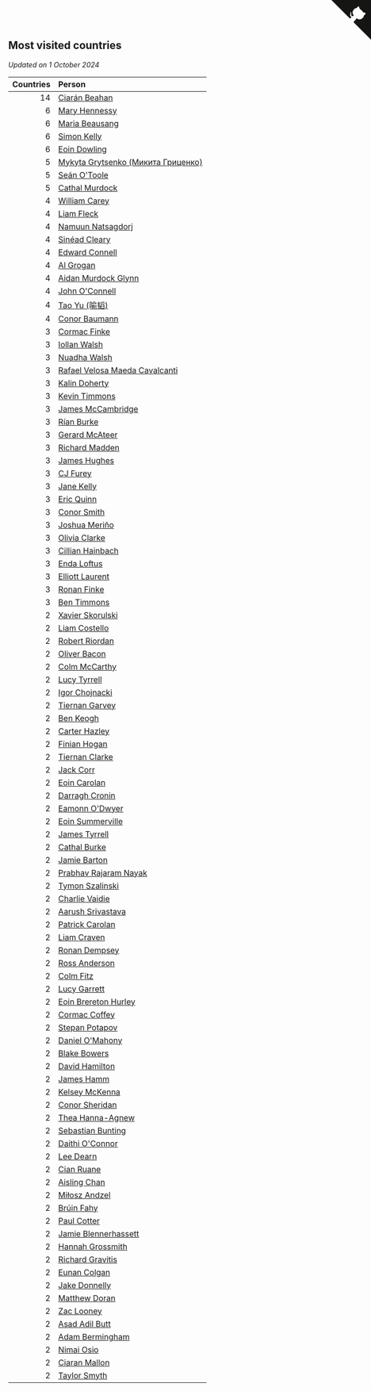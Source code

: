 ## Most visited countries

*Updated on  1 October 2024*

| Countries | Person |
| ---: | :--- |
| 14 | [Ciarán Beahan](https://www.worldcubeassociation.org/persons/2012BEAH01) |
| 6 | [Mary Hennessy](https://www.worldcubeassociation.org/persons/2015HENN02) |
| 6 | [Maria Beausang](https://www.worldcubeassociation.org/persons/2016BEAU03) |
| 6 | [Simon Kelly](https://www.worldcubeassociation.org/persons/2017KELL08) |
| 6 | [Eoin Dowling](https://www.worldcubeassociation.org/persons/2017DOWL01) |
| 5 | [Mykyta Grytsenko (Микита Гриценко)](https://www.worldcubeassociation.org/persons/2018GRYT01) |
| 5 | [Seán O'Toole](https://www.worldcubeassociation.org/persons/2017OTOO03) |
| 5 | [Cathal Murdock](https://www.worldcubeassociation.org/persons/2022MURD01) |
| 4 | [William Carey](https://www.worldcubeassociation.org/persons/2019CARE02) |
| 4 | [Liam Fleck](https://www.worldcubeassociation.org/persons/2023FLEC01) |
| 4 | [Namuun Natsagdorj](https://www.worldcubeassociation.org/persons/2019NATS02) |
| 4 | [Sinéad Cleary](https://www.worldcubeassociation.org/persons/2019CLEA04) |
| 4 | [Edward Connell](https://www.worldcubeassociation.org/persons/2018CONN04) |
| 4 | [Al Grogan](https://www.worldcubeassociation.org/persons/2018GROG01) |
| 4 | [Aidan Murdock Glynn](https://www.worldcubeassociation.org/persons/2022GLYN02) |
| 4 | [John O'Connell](https://www.worldcubeassociation.org/persons/2015OCON03) |
| 4 | [Tao Yu (喻韬)](https://www.worldcubeassociation.org/persons/2012YUTA01) |
| 4 | [Conor Baumann](https://www.worldcubeassociation.org/persons/2009BAUM01) |
| 3 | [Cormac Finke](https://www.worldcubeassociation.org/persons/2021FINK01) |
| 3 | [Iollan Walsh](https://www.worldcubeassociation.org/persons/2021WALS03) |
| 3 | [Nuadha Walsh](https://www.worldcubeassociation.org/persons/2021WALS04) |
| 3 | [Rafael Velosa Maeda Cavalcanti](https://www.worldcubeassociation.org/persons/2023CAVA03) |
| 3 | [Kalin Doherty](https://www.worldcubeassociation.org/persons/2021DOHE02) |
| 3 | [Kevin Timmons](https://www.worldcubeassociation.org/persons/2019TIMM01) |
| 3 | [James McCambridge](https://www.worldcubeassociation.org/persons/2019MCCA09) |
| 3 | [Rían Burke](https://www.worldcubeassociation.org/persons/2019BURK05) |
| 3 | [Gerard McAteer](https://www.worldcubeassociation.org/persons/2016MCAT01) |
| 3 | [Richard Madden](https://www.worldcubeassociation.org/persons/2017MADD04) |
| 3 | [James Hughes](https://www.worldcubeassociation.org/persons/2022HUGH08) |
| 3 | [CJ Furey](https://www.worldcubeassociation.org/persons/2022FURE01) |
| 3 | [Jane Kelly](https://www.worldcubeassociation.org/persons/2023KELL23) |
| 3 | [Eric Quinn](https://www.worldcubeassociation.org/persons/2019QUIN11) |
| 3 | [Conor Smith](https://www.worldcubeassociation.org/persons/2018SMIT37) |
| 3 | [Joshua Meriño](https://www.worldcubeassociation.org/persons/2014MERI01) |
| 3 | [Olivia Clarke](https://www.worldcubeassociation.org/persons/2018CLAR01) |
| 3 | [Cillian Hainbach](https://www.worldcubeassociation.org/persons/2022HAIN04) |
| 3 | [Enda Loftus](https://www.worldcubeassociation.org/persons/2021LOFT01) |
| 3 | [Elliott Laurent](https://www.worldcubeassociation.org/persons/2022LAUR09) |
| 3 | [Ronan Finke](https://www.worldcubeassociation.org/persons/2021FINK02) |
| 3 | [Ben Timmons](https://www.worldcubeassociation.org/persons/2017TIMM01) |
| 2 | [Xavier Skorulski](https://www.worldcubeassociation.org/persons/2019SKOR02) |
| 2 | [Liam Costello](https://www.worldcubeassociation.org/persons/2022COST02) |
| 2 | [Robert Riordan](https://www.worldcubeassociation.org/persons/2016RIOR01) |
| 2 | [Oliver Bacon](https://www.worldcubeassociation.org/persons/2019BACO02) |
| 2 | [Colm McCarthy](https://www.worldcubeassociation.org/persons/2018MCCA02) |
| 2 | [Lucy Tyrrell](https://www.worldcubeassociation.org/persons/2018TYRR01) |
| 2 | [Igor Chojnacki](https://www.worldcubeassociation.org/persons/2022CHOJ02) |
| 2 | [Tiernan Garvey](https://www.worldcubeassociation.org/persons/2022GARV01) |
| 2 | [Ben Keogh](https://www.worldcubeassociation.org/persons/2016KEOG01) |
| 2 | [Carter Hazley](https://www.worldcubeassociation.org/persons/2022HAZL01) |
| 2 | [Finian Hogan](https://www.worldcubeassociation.org/persons/2022HOGA01) |
| 2 | [Tiernan Clarke](https://www.worldcubeassociation.org/persons/2022CLAR31) |
| 2 | [Jack Corr](https://www.worldcubeassociation.org/persons/2022CORR06) |
| 2 | [Eoin Carolan](https://www.worldcubeassociation.org/persons/2016CARO03) |
| 2 | [Darragh Cronin](https://www.worldcubeassociation.org/persons/2022CRON01) |
| 2 | [Eamonn O'Dwyer](https://www.worldcubeassociation.org/persons/2019ODWY02) |
| 2 | [Eoin Summerville](https://www.worldcubeassociation.org/persons/2016SUMM02) |
| 2 | [James Tyrrell](https://www.worldcubeassociation.org/persons/2019TYRR01) |
| 2 | [Cathal Burke](https://www.worldcubeassociation.org/persons/2021BURK03) |
| 2 | [Jamie Barton](https://www.worldcubeassociation.org/persons/2021BART03) |
| 2 | [Prabhav Rajaram Nayak](https://www.worldcubeassociation.org/persons/2019NAYA01) |
| 2 | [Tymon Szalinski](https://www.worldcubeassociation.org/persons/2021SZAL01) |
| 2 | [Charlie Vaidie](https://www.worldcubeassociation.org/persons/2021VAID01) |
| 2 | [Aarush Srivastava](https://www.worldcubeassociation.org/persons/2021SRIV01) |
| 2 | [Patrick Carolan](https://www.worldcubeassociation.org/persons/2017CARO04) |
| 2 | [Liam Craven](https://www.worldcubeassociation.org/persons/2017CRAV01) |
| 2 | [Ronan Dempsey](https://www.worldcubeassociation.org/persons/2017DEMP01) |
| 2 | [Ross Anderson](https://www.worldcubeassociation.org/persons/2022ANDE10) |
| 2 | [Colm Fitz](https://www.worldcubeassociation.org/persons/2017FITZ01) |
| 2 | [Lucy Garrett](https://www.worldcubeassociation.org/persons/2017GARR07) |
| 2 | [Eoin Brereton Hurley](https://www.worldcubeassociation.org/persons/2014HURL01) |
| 2 | [Cormac Coffey](https://www.worldcubeassociation.org/persons/2022COFF01) |
| 2 | [Stepan Potapov](https://www.worldcubeassociation.org/persons/2017POTA04) |
| 2 | [Daniel O'Mahony](https://www.worldcubeassociation.org/persons/2009OMAH01) |
| 2 | [Blake Bowers](https://www.worldcubeassociation.org/persons/2010BOWE01) |
| 2 | [David Hamilton](https://www.worldcubeassociation.org/persons/2011HAMI02) |
| 2 | [James Hamm](https://www.worldcubeassociation.org/persons/2012HAMM01) |
| 2 | [Kelsey McKenna](https://www.worldcubeassociation.org/persons/2012MCKE01) |
| 2 | [Conor Sheridan](https://www.worldcubeassociation.org/persons/2012SHER01) |
| 2 | [Thea Hanna-Agnew](https://www.worldcubeassociation.org/persons/2022HANN08) |
| 2 | [Sebastian Bunting](https://www.worldcubeassociation.org/persons/2022BUNT04) |
| 2 | [Daithi O'Connor](https://www.worldcubeassociation.org/persons/2021OCON01) |
| 2 | [Lee Dearn](https://www.worldcubeassociation.org/persons/2013DEAR01) |
| 2 | [Cian Ruane](https://www.worldcubeassociation.org/persons/2013RUAN01) |
| 2 | [Aisling Chan](https://www.worldcubeassociation.org/persons/2014CHAN05) |
| 2 | [Miłosz Andzel](https://www.worldcubeassociation.org/persons/2022ANDZ01) |
| 2 | [Brúin Fahy](https://www.worldcubeassociation.org/persons/2022FAHY01) |
| 2 | [Paul Cotter](https://www.worldcubeassociation.org/persons/2022COTT06) |
| 2 | [Jamie Blennerhassett](https://www.worldcubeassociation.org/persons/2022BLEN01) |
| 2 | [Hannah Grossmith](https://www.worldcubeassociation.org/persons/2022GROS04) |
| 2 | [Richard Gravitis](https://www.worldcubeassociation.org/persons/2022GRAV01) |
| 2 | [Eunan Colgan](https://www.worldcubeassociation.org/persons/2022COLG02) |
| 2 | [Jake Donnelly](https://www.worldcubeassociation.org/persons/2015DONN01) |
| 2 | [Matthew Doran](https://www.worldcubeassociation.org/persons/2015DORA01) |
| 2 | [Zac Looney](https://www.worldcubeassociation.org/persons/2019LOON02) |
| 2 | [Asad Adil Butt](https://www.worldcubeassociation.org/persons/2019BUTT01) |
| 2 | [Adam Bermingham](https://www.worldcubeassociation.org/persons/2020BERM02) |
| 2 | [Nimai Osio](https://www.worldcubeassociation.org/persons/2019OSIO01) |
| 2 | [Ciaran Mallon](https://www.worldcubeassociation.org/persons/2015MALL01) |
| 2 | [Taylor Smyth](https://www.worldcubeassociation.org/persons/2019SMYT02) |


<a href="https://github.com/simonkellly/wca_statistics_ireland" class="github-corner" aria-label="View source on Github"><svg width="80" height="80" viewBox="0 0 250 250" style="fill:#151513; color:#fff; position: absolute; top: 0; border: 0; right: 0;" aria-hidden="true"><path d="M0,0 L115,115 L130,115 L142,142 L250,250 L250,0 Z"></path><path d="M128.3,109.0 C113.8,99.7 119.0,89.6 119.0,89.6 C122.0,82.7 120.5,78.6 120.5,78.6 C119.2,72.0 123.4,76.3 123.4,76.3 C127.3,80.9 125.5,87.3 125.5,87.3 C122.9,97.6 130.6,101.9 134.4,103.2" fill="currentColor" style="transform-origin: 130px 106px;" class="octo-arm"></path><path d="M115.0,115.0 C114.9,115.1 118.7,116.5 119.8,115.4 L133.7,101.6 C136.9,99.2 139.9,98.4 142.2,98.6 C133.8,88.0 127.5,74.4 143.8,58.0 C148.5,53.4 154.0,51.2 159.7,51.0 C160.3,49.4 163.2,43.6 171.4,40.1 C171.4,40.1 176.1,42.5 178.8,56.2 C183.1,58.6 187.2,61.8 190.9,65.4 C194.5,69.0 197.7,73.2 200.1,77.6 C213.8,80.2 216.3,84.9 216.3,84.9 C212.7,93.1 206.9,96.0 205.4,96.6 C205.1,102.4 203.0,107.8 198.3,112.5 C181.9,128.9 168.3,122.5 157.7,114.1 C157.9,116.9 156.7,120.9 152.7,124.9 L141.0,136.5 C139.8,137.7 141.6,141.9 141.8,141.8 Z" fill="currentColor" class="octo-body"></path></svg></a><style>.github-corner:hover .octo-arm{animation:octocat-wave 560ms ease-in-out}@keyframes octocat-wave{0%,100%{transform:rotate(0)}20%,60%{transform:rotate(-25deg)}40%,80%{transform:rotate(10deg)}}@media (max-width:500px){.github-corner:hover .octo-arm{animation:none}.github-corner .octo-arm{animation:octocat-wave 560ms ease-in-out}}</style>
